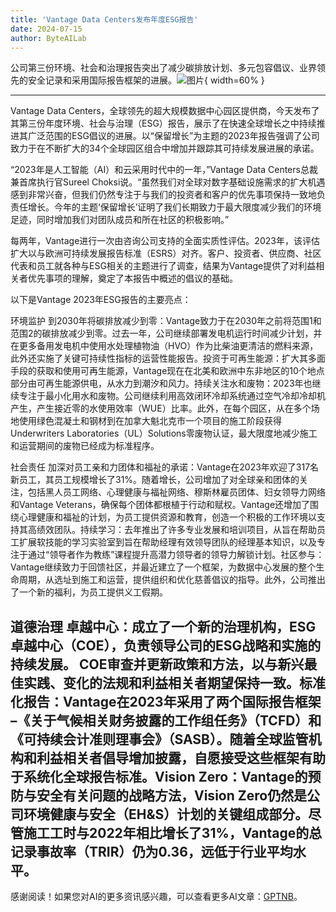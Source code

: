```yaml
---
title: 'Vantage Data Centers发布年度ESG报告'
date: 2024-07-15
author: ByteAILab
---
```


公司第三份环境、社会和治理报告突出了减少碳排放计划、多元包容倡议、业界领先的安全记录和采用国际报告框架的进展。![图片](https://ai-techpark.com/wp-content/uploads/2024/07/Vantage-Data-960x540.jpg){ width=60% }

---
Vantage Data Centers，全球领先的超大规模数据中心园区提供商，今天发布了其第三份年度环境、社会与治理（ESG）报告，展示了在快速全球增长之中持续推进其广泛范围的ESG倡议的进展。以“保留增长”为主题的2023年报告强调了公司致力于在不断扩大的34个全球园区组合中增加并跟踪其可持续发展进展的承诺。

“2023年是人工智能（AI）和云采用时代中的一年，”Vantage Data Centers总裁兼首席执行官Sureel Choksi说。“虽然我们对全球对数字基础设施需求的扩大机遇感到非常兴奋，但我们仍然专注于与我们的投资者和客户的优先事项保持一致地负责任增长。今年的主题‘保留增长’证明了我们长期致力于最大限度减少我们的环境足迹，同时增加我们对团队成员和所在社区的积极影响。”

每两年，Vantage进行一次由咨询公司支持的全面实质性评估。2023年，该评估扩大以与欧洲可持续发展报告标准（ESRS）对齐。客户、投资者、供应商、社区代表和员工就各种与ESG相关的主题进行了调查，结果为Vantage提供了对利益相关者优先事项的理解，奠定了本报告中概述的倡议的基础。

以下是Vantage 2023年ESG报告的主要亮点：

环境监护
到2030年将碳排放减少到零：Vantage致力于在2030年之前将范围1和范围2的碳排放减少到零。过去一年，公司继续部署发电机运行时间减少计划，并在更多备用发电机中使用水处理植物油（HVO）作为比柴油更清洁的燃料来源，此外还实施了关键可持续性指标的运营性能报告。投资于可再生能源：扩大其多面手段的获取和使用可再生能源，Vantage现在在北美和欧洲中东非地区的10个地点部分由可再生能源供电，从水力到潮汐和风力。持续关注水和废物：2023年也继续专注于最小化用水和废物。公司继续利用高效闭环冷却系统通过空气冷却冷却机产生，产生接近零的水使用效率（WUE）比率。此外，在每个园区，从在多个场地使用绿色混凝土和钢材到在加拿大魁北克市一个项目的施工阶段获得Underwriters Laboratories（UL）Solutions零废物认证，最大限度地减少施工和运营期间的废物已经成为标准程序。

社会责任
加深对员工亲和力团体和福祉的承诺：Vantage在2023年欢迎了317名新员工，其员工规模增长了31%。随着增长，公司增加了对全球亲和团体的关注，包括黑人员工网络、心理健康与福祉网络、穆斯林雇员团体、妇女领导力网络和Vantage Veterans，确保每个团体都根植于行动和赋权。Vantage还增加了围绕心理健康和福祉的计划，为员工提供资源和教育，创造一个积极的工作环境以支持其高绩效团队。持续学习：去年推出了许多专业发展和培训项目，从旨在帮助员工扩展软技能的学习实验室到旨在帮助经理有效领导团队的经理基本知识，以及专注于通过“领导者作为教练”课程提升高潜力领导者的领导力解锁计划。社区参与：Vantage继续致力于回馈社区，并最近建立了一个框架，为数据中心发展的整个生命周期，从选址到施工和运营，提供组织和优化慈善倡议的指导。此外，公司推出了一个新的福利，为员工提供义工假期。

道德治理
卓越中心：成立了一个新的治理机构，ESG卓越中心（COE），负责领导公司的ESG战略和实施的持续发展。 COE审查并更新政策和方法，以与新兴最佳实践、变化的法规和利益相关者期望保持一致。标准化报告：Vantage在2023年采用了两个国际报告框架 –《关于气候相关财务披露的工作组任务》（TCFD）和《可持续会计准则理事会》（SASB）。随着全球监管机构和利益相关者倡导增加披露，自愿接受这些框架有助于系统化全球报告标准。Vision Zero：Vantage的预防与安全有关问题的战略方法，Vision Zero仍然是公司环境健康与安全（EH&S）计划的关键组成部分。尽管施工工时与2022年相比增长了31%，Vantage的总记录事故率（TRIR）仍为0.36，远低于行业平均水平。
---
感谢阅读！如果您对AI的更多资讯感兴趣，可以查看更多AI文章：[GPTNB](https://gptnb.com)。